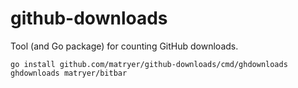 # github-downloads
Tool (and Go package) for counting GitHub downloads.

```
go install github.com/matryer/github-downloads/cmd/ghdownloads
ghdownloads matryer/bitbar
```